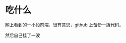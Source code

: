 # 吃什么

网上看到的一小段前端，很有意思，github 上备份一版代码。

然后自己挂了一波

[food.chuang.studio]: http://food.chuang.studio	"吃什么"
